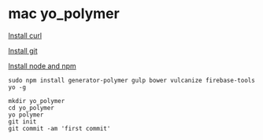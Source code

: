 # mac yo_polymer

[Install curl](http://www.vettyofficer.com/2013/06/how-to-install-curl-in-mac-os-x.html)

[Install git](https://git-scm.com/book/en/v2/Getting-Started-Installing-Git#Installing-on-Mac)

[Install node and npm](http://blog.teamtreehouse.com/install-node-js-npm-mac)
    

    sudo npm install generator-polymer gulp bower vulcanize firebase-tools yo -g 

```
mkdir yo_polymer
cd yo_polymer
yo polymer
git init
git commit -am 'first commit'
```
